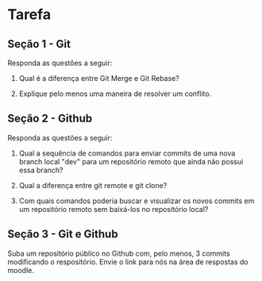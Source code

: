 # Tarefa

## Seção 1 - Git

Responda as questões a seguir:

1. Qual é a diferença entre Git Merge e Git Rebase?

2. Explique pelo menos uma maneira de resolver um conflito.

## Seção 2 - Github

Responda as questões a seguir:

1. Qual a sequência de comandos para enviar commits de uma nova branch local "dev" para um repositório remoto que ainda não possui essa branch?

2. Qual a diferença entre git remote e git clone?

3. Com quais comandos poderia buscar e visualizar os novos commits em um  repositório remoto sem baixá-los no repositório local?

## Seção 3 - Git e Github

Suba um repositório público no Github com, pelo menos, 3 commits modificando o respositório. Envie o link para nós na área de respostas do moodle.